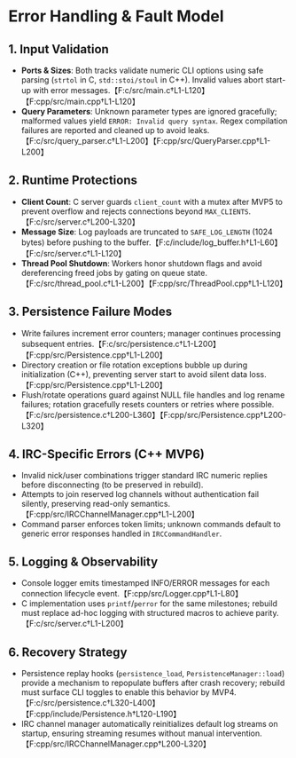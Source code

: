 # Error Handling & Fault Model

## 1. Input Validation
- **Ports & Sizes**: Both tracks validate numeric CLI options using safe parsing (`strtol` in C, `std::stoi/stoul` in C++). Invalid values abort start-up with error messages.【F:c/src/main.c†L1-L120】【F:cpp/src/main.cpp†L1-L120】
- **Query Parameters**: Unknown parameter types are ignored gracefully; malformed values yield `ERROR: Invalid query syntax`. Regex compilation failures are reported and cleaned up to avoid leaks.【F:c/src/query_parser.c†L1-L200】【F:cpp/src/QueryParser.cpp†L1-L200】

## 2. Runtime Protections
- **Client Count**: C server guards `client_count` with a mutex after MVP5 to prevent overflow and rejects connections beyond `MAX_CLIENTS`.【F:c/src/server.c†L200-L320】
- **Message Size**: Log payloads are truncated to `SAFE_LOG_LENGTH` (1024 bytes) before pushing to the buffer.【F:c/include/log_buffer.h†L1-L60】【F:c/src/server.c†L1-L120】
- **Thread Pool Shutdown**: Workers honor shutdown flags and avoid dereferencing freed jobs by gating on queue state.【F:c/src/thread_pool.c†L1-L200】【F:cpp/src/ThreadPool.cpp†L1-L120】

## 3. Persistence Failure Modes
- Write failures increment error counters; manager continues processing subsequent entries.【F:c/src/persistence.c†L1-L200】【F:cpp/src/Persistence.cpp†L1-L200】
- Directory creation or file rotation exceptions bubble up during initialization (C++), preventing server start to avoid silent data loss.【F:cpp/src/Persistence.cpp†L1-L200】
- Flush/rotate operations guard against NULL file handles and log rename failures; rotation gracefully resets counters or retries where possible.【F:c/src/persistence.c†L200-L360】【F:cpp/src/Persistence.cpp†L200-L320】

## 4. IRC-Specific Errors (C++ MVP6)
- Invalid nick/user combinations trigger standard IRC numeric replies before disconnecting (to be preserved in rebuild).
- Attempts to join reserved log channels without authentication fail silently, preserving read-only semantics.【F:cpp/src/IRCChannelManager.cpp†L1-L200】
- Command parser enforces token limits; unknown commands default to generic error responses handled in `IRCCommandHandler`.

## 5. Logging & Observability
- Console logger emits timestamped INFO/ERROR messages for each connection lifecycle event.【F:cpp/src/Logger.cpp†L1-L80】
- C implementation uses `printf`/`perror` for the same milestones; rebuild must replace ad-hoc logging with structured macros to achieve parity.【F:c/src/server.c†L1-L200】

## 6. Recovery Strategy
- Persistence replay hooks (`persistence_load`, `PersistenceManager::load`) provide a mechanism to repopulate buffers after crash recovery; rebuild must surface CLI toggles to enable this behavior by MVP4.【F:c/src/persistence.c†L320-L400】【F:cpp/include/Persistence.h†L120-L190】
- IRC channel manager automatically reinitializes default log streams on startup, ensuring streaming resumes without manual intervention.【F:cpp/src/IRCChannelManager.cpp†L200-L320】

